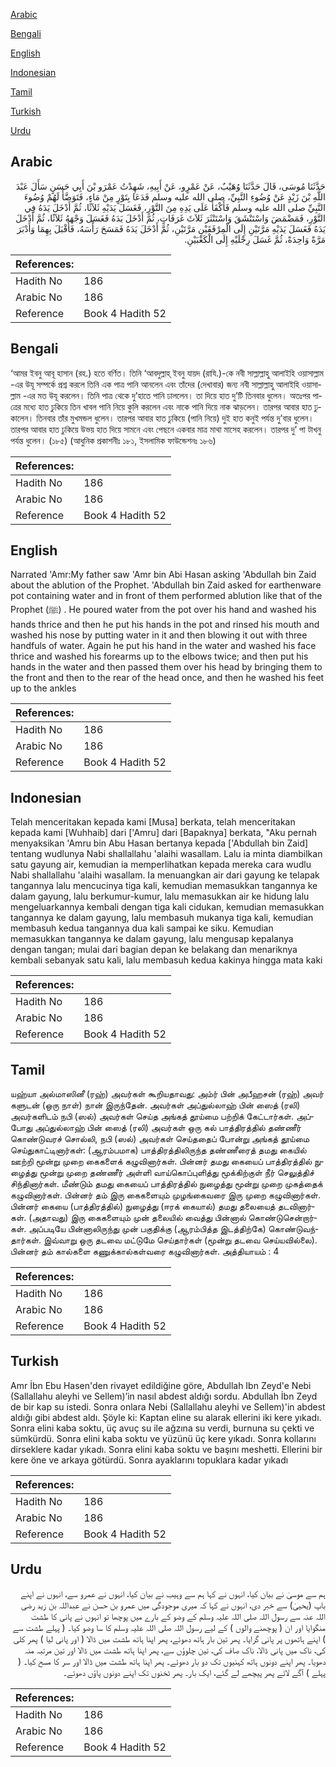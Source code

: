 [Arabic](#arabic)

[Bengali](#bengali)

[English](#english)

[Indonesian](#indonesian)

[Tamil](#tamil)

[Turkish](#turkish)

[Urdu](#urdu)

## Arabic


<div dir="rtl" lang="ar" style={{fontSize:'larger',backgroundColor:'#f8f9fa',padding:20}}>
حَدَّثَنَا مُوسَى، قَالَ حَدَّثَنَا وُهَيْبٌ، عَنْ عَمْرٍو، عَنْ أَبِيهِ، شَهِدْتُ عَمْرَو بْنَ أَبِي حَسَنٍ سَأَلَ عَبْدَ اللَّهِ بْنَ زَيْدٍ عَنْ وُضُوءِ النَّبِيِّ، صلى الله عليه وسلم فَدَعَا بِتَوْرٍ مِنْ مَاءٍ، فَتَوَضَّأَ لَهُمْ وُضُوءَ النَّبِيِّ صلى الله عليه وسلم فَأَكْفَأَ عَلَى يَدِهِ مِنَ التَّوْرِ، فَغَسَلَ يَدَيْهِ ثَلاَثًا، ثُمَّ أَدْخَلَ يَدَهُ فِي التَّوْرِ، فَمَضْمَضَ وَاسْتَنْشَقَ وَاسْتَنْثَرَ ثَلاَثَ غَرَفَاتٍ، ثُمَّ أَدْخَلَ يَدَهُ فَغَسَلَ وَجْهَهُ ثَلاَثًا، ثُمَّ أَدْخَلَ يَدَهُ فَغَسَلَ يَدَيْهِ مَرَّتَيْنِ إِلَى الْمِرْفَقَيْنِ مَرَّتَيْنِ، ثُمَّ أَدْخَلَ يَدَهُ فَمَسَحَ رَأْسَهُ، فَأَقْبَلَ بِهِمَا وَأَدْبَرَ مَرَّةً وَاحِدَةً، ثُمَّ غَسَلَ رِجْلَيْهِ إِلَى الْكَعْبَيْنِ‏.‏
</div>
<div style={{backgroundColor:'#f8f9fa',padding:20, marginBottom: 10}}><table> <thead> <tr> <th>References:</th> <th></th> </tr> </thead> <tbody><tr><td>Hadith No</td><td>186</td></tr><tr><td>Arabic No</td><td>186</td></tr><tr><td>Reference</td><td>Book 4 Hadith 52</td></tr></tbody></table></div>

## Bengali


<div dir="ltr" lang="bn" style={{fontSize:'larger',backgroundColor:'#f8f9fa',padding:20}}>
‘আমর ইবনু আবূ হাসান (রহ.) হতে বর্ণিত। তিনি ‘আবদুল্লাহ্ ইবনু যায়দ (রাযি.)-কে নবী সাল্লাল্লাহু আলাইহি ওয়াসাল্লাম -এর উযূ সম্পর্কে প্রশ্ন করলে তিনি এক পাত্র পানি আনলেন এবং তাঁদের (দেখাবার) জন্য নবী সাল্লাল্লাহু আলাইহি ওয়াসাল্লাম -এর মত উযূ করলেন। তিনি পাত্র থেকে দু’হাতে পানি ঢাললেন। তা দিয়ে হাত দু’টি তিনবার ধুলেন। অতঃপর পাত্রের মধ্যে হাত ঢুকিয়ে তিন খাবল পানি নিয়ে কুলি করলেন এবং নাকে পানি দিয়ে নাক ঝাড়লেন। তারপর আবার হাত ঢুকালেন। তিনবার তাঁর মুখমন্ডল ধুলেন। তারপর আবার হাত ঢুকিয়ে (পানি নিয়ে) দুই হাত কনুই পর্যন্ত দু’বার ধুলেন। তারপর আবার হাত ঢুকিয়ে উভয় হাত দিয়ে সামনে এবং পেছনে একবার মাত্র মাথা মাসেহ করলেন। তারপর দু’ পা টাখনু পর্যন্ত ধুলেন। (১৮৫) (আধুনিক প্রকাশনীঃ ১৮১, ইসলামিক ফাউন্ডেশনঃ ১৮৬)
</div>
<div style={{backgroundColor:'#f8f9fa',padding:20, marginBottom: 10}}><table> <thead> <tr> <th>References:</th> <th></th> </tr> </thead> <tbody><tr><td>Hadith No</td><td>186</td></tr><tr><td>Arabic No</td><td>186</td></tr><tr><td>Reference</td><td>Book 4 Hadith 52</td></tr></tbody></table></div>

## English


<div dir="ltr" lang="en" style={{fontSize:'larger',backgroundColor:'#f8f9fa',padding:20}}>
Narrated 'Amr:My father saw 'Amr bin Abi Hasan asking 'Abdullah bin Zaid about the ablution of the Prophet. 'Abdullah bin Zaid asked for earthenware pot containing water and in front of them performed ablution like that of the Prophet (ﷺ) . He poured water from the pot over his hand and washed his hands thrice and then he put his hands in the pot and rinsed his mouth and washed his nose by putting water in it and then blowing it out with three handfuls of water. Again he put his hand in the water and washed his face thrice and washed his forearms up to the elbows twice; and then put his hands in the water and then passed them over his head by bringing them to the front and then to the rear of the head once, and then he washed his feet up to the ankles
</div>
<div style={{backgroundColor:'#f8f9fa',padding:20, marginBottom: 10}}><table> <thead> <tr> <th>References:</th> <th></th> </tr> </thead> <tbody><tr><td>Hadith No</td><td>186</td></tr><tr><td>Arabic No</td><td>186</td></tr><tr><td>Reference</td><td>Book 4 Hadith 52</td></tr></tbody></table></div>

## Indonesian


<div dir="ltr" lang="id" style={{fontSize:'larger',backgroundColor:'#f8f9fa',padding:20}}>
Telah menceritakan kepada kami [Musa] berkata, telah menceritakan kepada kami [Wuhhaib] dari ['Amru] dari [Bapaknya] berkata, "Aku pernah menyaksikan 'Amru bin Abu Hasan bertanya kepada ['Abdullah bin Zaid] tentang wudlunya Nabi shallallahu 'alaihi wasallam. Lalu ia minta diambilkan satu gayung air, kemudian ia memperlihatkan kepada mereka cara wudlu Nabi shallallahu 'alaihi wasallam. Ia menuangkan air dari gayung ke telapak tangannya lalu mencucinya tiga kali, kemudian memasukkan tangannya ke dalam gayung, lalu berkumur-kumur, lalu memasukkan air ke hidung lalu mengeluarkannya kembali dengan tiga kali cidukan, kemudian memasukkan tangannya ke dalam gayung, lalu membasuh mukanya tiga kali, kemudian membasuh kedua tangannya dua kali sampai ke siku. Kemudian memasukkan tangannya ke dalam gayung, lalu mengusap kepalanya dengan tangan; mulai dari bagian depan ke belakang dan menariknya kembali sebanyak satu kali, lalu membasuh kedua kakinya hingga mata kaki
</div>
<div style={{backgroundColor:'#f8f9fa',padding:20, marginBottom: 10}}><table> <thead> <tr> <th>References:</th> <th></th> </tr> </thead> <tbody><tr><td>Hadith No</td><td>186</td></tr><tr><td>Arabic No</td><td>186</td></tr><tr><td>Reference</td><td>Book 4 Hadith 52</td></tr></tbody></table></div>

## Tamil


<div dir="ltr" lang="ta" style={{fontSize:'larger',backgroundColor:'#f8f9fa',padding:20}}>
யஹ்யா அல்மாஸினீ (ரஹ்) அவர்கள் கூறியதாவது: அம்ர் பின் அபீஹசன் (ரஹ்) அவர் களுடன் (ஒரு நாள்) நான் இருந்தேன். அவர்கள் அப்துல்லாஹ் பின் ஸைத் (ரலி) அவர்களிடம் நபி (ஸல்) அவர்கள் செய்த அங்கத் தூய்மை பற்றிக் கேட்டார்கள். அப்போது அப்துல்லாஹ் பின் ஸைத் (ரலி) அவர்கள் ஒரு கல் பாத்திரத்தில் தண்ணீர் கொண்டுவரச் சொல்லி, நபி (ஸல்) அவர்கள் செய்ததைப் போன்று அங்கத் தூய்மை செய்துகாட்டினார்கள்: (ஆரம்பமாக) பாத்திரத்திலிருந்த தண்ணீரைத் தமது கையில் ஊற்றி மூன்று முறை கைகளைக் கழுவினார்கள். பின்னர் தமது கையைப் பாத்திரத்தில் நுழைத்து மூன்று முறை தண்ணீர் அள்ளி வாய்கொப்புளித்து மூக்கிற்குள் நீர் செலுத்திச் சிந்தினார்கள். மீண்டும் தமது கையைப் பாத்திரத்தில் நுழைத்து மூன்று முறை முகத்தைக் கழுவினார்கள். பின்னர் தம் இரு கைகளையும் முழங்கைவரை இரு முறை கழுவினார்கள். பின்னர் கையை (பாத்திரத்தில்) நுழைத்து (ஈரக் கையால்) தமது தலையைத் தடவினார்கள். (அதாவது) இரு கைகளையும் முன் தலையில் வைத்து பின்னால் கொண்டுசென்றார்கள். அப்படியே பின்னாலிருந்து முன் பகுதிக்கு (ஆரம்பித்த இடத்திற்கே) கொண்டுவந்தார்கள். இவ்வாறு ஒரு தடவை மட்டுமே செய்தார்கள் (மூன்று தடவை செய்யவில்லை). பின்னர் தம் கால்களை கணுக்கால்கள்வரை கழுவினார்கள். அத்தியாயம் : 4
</div>
<div style={{backgroundColor:'#f8f9fa',padding:20, marginBottom: 10}}><table> <thead> <tr> <th>References:</th> <th></th> </tr> </thead> <tbody><tr><td>Hadith No</td><td>186</td></tr><tr><td>Arabic No</td><td>186</td></tr><tr><td>Reference</td><td>Book 4 Hadith 52</td></tr></tbody></table></div>

## Turkish


<div dir="ltr" lang="tr" style={{fontSize:'larger',backgroundColor:'#f8f9fa',padding:20}}>
Amr İbn Ebu Hasen'den rivayet edildiğine göre, Abdullah Ibn Zeyd'e Nebi (Sallallahu aleyhi ve Sellem)’in nasıl abdest aldığı sordu. Abdullah İbn Zeyd de bir kap su istedi. Sonra onlara Nebi (Sallallahu aleyhi ve Sellem)'in abdest aldığı gibi abdest aldı. Şöyle ki: Kaptan eline su alarak ellerini iki kere yıkadı. Sonra elini kaba soktu, üç avuç su ile ağzına su verdi, burnuna su çekti ve sümkürdü. Sonra elini kaba soktu ve yüzünü üç kere yıkadı. Sonra kollarını dirseklere kadar yıkadı. Sonra elini kaba soktu ve başını meshetti. Ellerini bir kere öne ve arkaya götürdü. Sonra ayaklarını topuklara kadar yıkadı
</div>
<div style={{backgroundColor:'#f8f9fa',padding:20, marginBottom: 10}}><table> <thead> <tr> <th>References:</th> <th></th> </tr> </thead> <tbody><tr><td>Hadith No</td><td>186</td></tr><tr><td>Arabic No</td><td>186</td></tr><tr><td>Reference</td><td>Book 4 Hadith 52</td></tr></tbody></table></div>

## Urdu


<div dir="rtl" lang="ur" style={{fontSize:'larger',backgroundColor:'#f8f9fa',padding:20}}>
ہم سے موسیٰ نے بیان کیا، انہوں نے کہا ہم سے وہیب نے بیان کیا، انہوں نے عمرو سے، انہوں نے اپنے باپ (یحییٰ) سے خبر دی، انہوں نے کہا کہ میری موجودگی میں عمرو بن حسن نے عبداللہ بن زید رضی اللہ عنہ سے رسول اللہ صلی اللہ علیہ وسلم کے وضو کے بارے میں پوچھا تو انہوں نے پانی کا طشت منگوایا اور ان ( پوچھنے والوں ) کے لیے رسول اللہ صلی اللہ علیہ وسلم کا سا وضو کیا۔ ( پہلے طشت سے ) اپنے ہاتھوں پر پانی گرایا۔ پھر تین بار ہاتھ دھوئے، پھر اپنا ہاتھ طشت میں ڈالا ( اور پانی لیا ) پھر کلی کی، ناک میں پانی ڈالا، ناک صاف کی، تین چلوؤں سے، پھر اپنا ہاتھ طشت میں ڈالا اور تین مرتبہ منہ دھویا۔ پھر اپنے دونوں ہاتھ کہنیوں تک دو بار دھوئے۔ پھر اپنا ہاتھ طشت میں ڈالا اور سر کا مسح کیا۔ ( پہلے ) آگے لائے پھر پیچھے لے گئے، ایک بار۔ پھر ٹخنوں تک اپنے دونوں پاؤں دھوئے۔
</div>
<div style={{backgroundColor:'#f8f9fa',padding:20, marginBottom: 10}}><table> <thead> <tr> <th>References:</th> <th></th> </tr> </thead> <tbody><tr><td>Hadith No</td><td>186</td></tr><tr><td>Arabic No</td><td>186</td></tr><tr><td>Reference</td><td>Book 4 Hadith 52</td></tr></tbody></table></div>